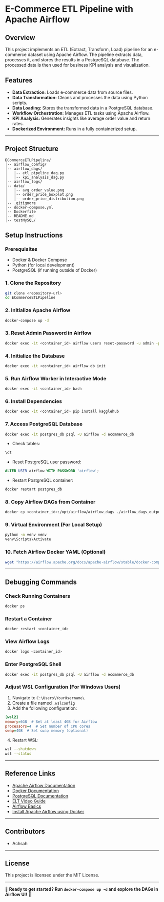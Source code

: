 # E-Commerce ETL Pipeline with Apache Airflow

## Overview
This project implements an ETL (Extract, Transform, Load) pipeline for an e-commerce dataset using Apache Airflow. The pipeline extracts data, processes it, and stores the results in a PostgreSQL database. The processed data is then used for business KPI analysis and visualization.

## Features
- **Data Extraction:** Loads e-commerce data from source files.
- **Data Transformation:** Cleans and processes the data using Python scripts.
- **Data Loading:** Stores the transformed data in a PostgreSQL database.
- **Workflow Orchestration:** Manages ETL tasks using Apache Airflow.
- **KPI Analysis:** Generates insights like average order value and return rates.
- **Dockerized Environment:** Runs in a fully containerized setup.

---
## Project Structure
```
ECommerceETLPipeline/
│-- airflow_config/
│-- airflow_dags/
│   │-- etl_pipeline_dag.py
│   │-- kpi_analysis_dag.py
│-- airflow_logs/
│-- data/
│   │-- avg_order_value.png
│   │-- order_price_boxplot.png
│   │-- order_price_distribution.png
│-- .gitignore
│-- docker-compose.yml
│-- Dockerfile
│-- README.md
│-- testMySQL/
```

## Setup Instructions

### Prerequisites
- Docker & Docker Compose
- Python (for local development)
- PostgreSQL (if running outside of Docker)

### 1. Clone the Repository
```sh
git clone <repository-url>
cd ECommerceETLPipeline
```

### 2. Initialize Apache Airflow
```sh
docker-compose up -d
```

### 3. Reset Admin Password in Airflow
```sh
docker exec -it <container_id> airflow users reset-password -u admin -p password
```

### 4. Initialize the Database
```sh
docker exec -it <container_id> airflow db init
```

### 5. Run Airflow Worker in Interactive Mode
```sh
docker exec -it <container_id> bash
```

### 6. Install Dependencies
```sh
docker exec -it <container_id> pip install kagglehub
```

### 7. Access PostgreSQL Database
```sh
docker exec -it postgres_db psql -U airflow -d ecommerce_db
```
- Check tables:
```sh
\dt
```
- Reset PostgreSQL user password:
```sql
ALTER USER airflow WITH PASSWORD 'airflow';
```
- Restart PostgreSQL container:
```sh
docker restart postgres_db
```

### 8. Copy Airflow DAGs from Container
```sh
docker cp <container_id>:/opt/airflow/airflow_dags ./airflow_dags_output
```

### 9. Virtual Environment (For Local Setup)
```sh
python -m venv venv
venv\Scripts\Activate
```

### 10. Fetch Airflow Docker YAML (Optional)
```sh
wget "https://airflow.apache.org/docs/apache-airflow/stable/docker-compose.yaml" -OutFile "docker-compose.yaml"
```

---
## Debugging Commands

### Check Running Containers
```sh
docker ps
```

### Restart a Container
```sh
docker restart <container_id>
```

### View Airflow Logs
```sh
docker logs <container_id>
```

### Enter PostgreSQL Shell
```sh
docker exec -it postgres_db psql -U airflow -d ecommerce_db
```

### Adjust WSL Configuration (For Windows Users)
1. Navigate to `C:\Users\YourUsername\`
2. Create a file named `.wslconfig`
3. Add the following configuration:
```ini
[wsl2]
memory=6GB  # Set at least 4GB for Airflow
processors=4  # Set number of CPU cores
swap=4GB  # Set swap memory (optional)
```
4. Restart WSL:
```sh
wsl --shutdown
wsl --status
```

---
## Reference Links
- [Apache Airflow Documentation](https://airflow.apache.org/docs/)
- [Docker Documentation](https://docs.docker.com/)
- [PostgreSQL Documentation](https://www.postgresql.org/docs/)
- [ELT Video Guide](https://www.youtube.com/watch?v=OW5OgsLpDCQ)
- [Airflow Basics](https://www.youtube.com/watch?v=5peQThvQmQk)
- [Install Apache Airflow using Docker](https://www.youtube.com/watch?v=Fl64Y0p7rls)

---
## Contributors
- Achsah

---
## License
This project is licensed under the MIT License.

---

🎯 **Ready to get started? Run `docker-compose up -d` and explore the DAGs in Airflow UI!** 🚀

